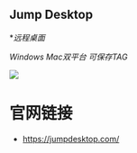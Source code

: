 ## Jump Desktop
	
**远程桌面*

*Windows Mac双平台*
*可保存TAG*

![](https://github.com/JustVita/Excellent-software/blob/master/Mac/screenshot/toolsScreenshot/jumpDesktop.jpg)

# 官网链接
* https://jumpdesktop.com/